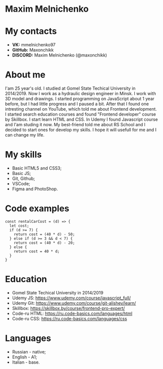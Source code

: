 # Maxim Melnichenko
# My contacts
* __VK:__ mmelnichenko97
* __GitHub:__ Maxonchikk
* __DISCORD:__ Maxim Melnichenko (@maxonchikk)
# About me
I'am 25 year's old. I studied at Gomel State Techical University in 2014/2019. Now I work as a hydraulic design engineer in Minsk. I work with 3D model and drawings. 
I started programming on JavaScript about 1 year before, but I had little progress and I paused a bit. After that I found one intresting channel on YouTube, which told me about Frontend development. I started search education courses and found "Frontend developer" course by Skillbox. I start learn HTML and CSS. In Udemy I found Javascript course and I'am studing it now.
My best-friend told me about RS School and I decided to start ones for develop my skills. I hope it will usefull for me and I can change my life.
# My skills
* Basic HTML5 and CSS3;
* Basic JS;
* Git, Github;
* VSCode;
* Figma and PhotoShop.
# Code examples
```
const rentalCarCost = (d) => {
  let cost;
  if (d >= 7) {
    return cost = (40 * d) - 50;
  } else if (d >= 3 && d < 7) {
    return cost = (40 * d) - 20;
  } else {
    return cost = 40 * d;
  }
}
```
# Education
* Gomel State Techical University in 2014/2019
* Udemy JS: https://www.udemy.com/course/javascript_full/
* Udemy Git: https://www.udemy.com/course/git-alishev/learn/
* Skillbox: https://skillbox.by/course/frontend-pro-expert/
* Code-ru HTML: https://ru.code-basics.com/languages/html
* Code-ru CSS: https://ru.code-basics.com/languages/css
# Languages
* Russian - native;
* English - A1;
* Italian - base. 
